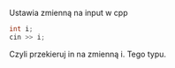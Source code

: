 Ustawia zmienną na input w cpp
```cpp
int i;
cin >> i;
```
Czyli przekieruj in na zmienną i.
Tego typu.